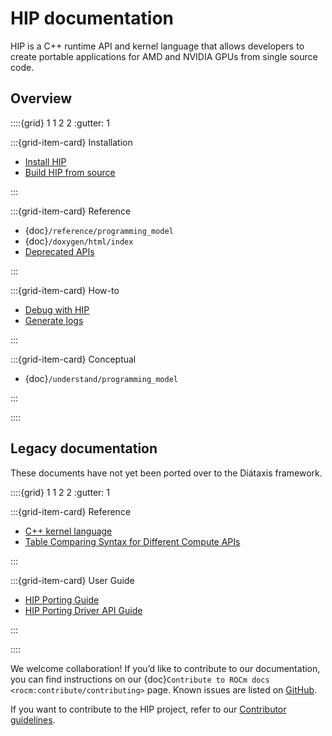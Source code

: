# HIP documentation

HIP is a C++ runtime API and kernel language that allows developers to create
portable applications for AMD and NVIDIA GPUs from single source code.

## Overview

::::{grid} 1 1 2 2
:gutter: 1

:::{grid-item-card} Installation

* [Install HIP](./install/install)
* [Build HIP from source](./install/build)

:::

:::{grid-item-card} Reference

* {doc}`/reference/programming_model`
* {doc}`/doxygen/html/index`
* [Deprecated APIs](./reference/deprecated_api_list)

:::

:::{grid-item-card} How-to

* [Debug with HIP](./how-to/debugging)
* [Generate logs](./how-to/logging)

:::

:::{grid-item-card} Conceptual

* {doc}`/understand/programming_model`

:::

::::

## Legacy documentation

These documents have not yet been ported over to the Diátaxis framework.

::::{grid} 1 1 2 2
:gutter: 1

:::{grid-item-card} Reference

* [C++ kernel language](./old/reference/kernel_language)
* [Table Comparing Syntax for Different Compute APIs](./old/reference/terms)

:::

:::{grid-item-card} User Guide

* [HIP Porting Guide](./old/user_guide/hip_porting_guide)
* [HIP Porting Driver API Guide](./old/user_guide/hip_porting_driver_api)

:::

::::

We welcome collaboration! If you’d like to contribute to our documentation, you can find instructions
on our {doc}`Contribute to ROCm docs <rocm:contribute/contributing>` page. Known issues are listed on
[GitHub](https://github.com/RadeonOpenCompute/ROCm/labels/Verified%20Issue).

If you want to contribute to the HIP project, refer to our [Contributor guidelines](./about/contributing).
